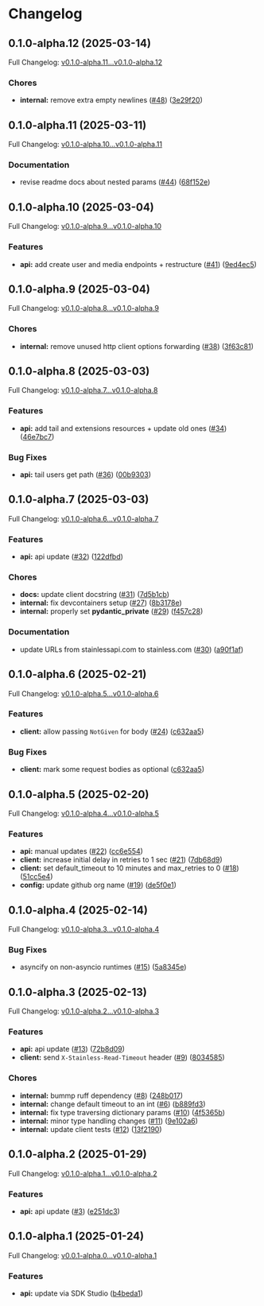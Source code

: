 # Changelog

## 0.1.0-alpha.12 (2025-03-14)

Full Changelog: [v0.1.0-alpha.11...v0.1.0-alpha.12](https://github.com/raccoonaihq/raccoonai-python/compare/v0.1.0-alpha.11...v0.1.0-alpha.12)

### Chores

* **internal:** remove extra empty newlines ([#48](https://github.com/raccoonaihq/raccoonai-python/issues/48)) ([3e29f20](https://github.com/raccoonaihq/raccoonai-python/commit/3e29f20507433c0c7c020d01d7bd1f1a167fcb3c))

## 0.1.0-alpha.11 (2025-03-11)

Full Changelog: [v0.1.0-alpha.10...v0.1.0-alpha.11](https://github.com/raccoonaihq/raccoonai-python/compare/v0.1.0-alpha.10...v0.1.0-alpha.11)

### Documentation

* revise readme docs about nested params ([#44](https://github.com/raccoonaihq/raccoonai-python/issues/44)) ([68f152e](https://github.com/raccoonaihq/raccoonai-python/commit/68f152e06a22cae44c28e4f6171df6ee87965866))

## 0.1.0-alpha.10 (2025-03-04)

Full Changelog: [v0.1.0-alpha.9...v0.1.0-alpha.10](https://github.com/raccoonaihq/raccoonai-python/compare/v0.1.0-alpha.9...v0.1.0-alpha.10)

### Features

* **api:** add create user and media endpoints + restructure ([#41](https://github.com/raccoonaihq/raccoonai-python/issues/41)) ([9ed4ec5](https://github.com/raccoonaihq/raccoonai-python/commit/9ed4ec5780ebb3ce33e4ba7cd3abb547d3566fa2))

## 0.1.0-alpha.9 (2025-03-04)

Full Changelog: [v0.1.0-alpha.8...v0.1.0-alpha.9](https://github.com/raccoonaihq/raccoonai-python/compare/v0.1.0-alpha.8...v0.1.0-alpha.9)

### Chores

* **internal:** remove unused http client options forwarding ([#38](https://github.com/raccoonaihq/raccoonai-python/issues/38)) ([3f63c81](https://github.com/raccoonaihq/raccoonai-python/commit/3f63c811fbd58e6a91beb1e03f26cb9fa084a529))

## 0.1.0-alpha.8 (2025-03-03)

Full Changelog: [v0.1.0-alpha.7...v0.1.0-alpha.8](https://github.com/raccoonaihq/raccoonai-python/compare/v0.1.0-alpha.7...v0.1.0-alpha.8)

### Features

* **api:** add tail and extensions resources + update old ones ([#34](https://github.com/raccoonaihq/raccoonai-python/issues/34)) ([46e7bc7](https://github.com/raccoonaihq/raccoonai-python/commit/46e7bc7a131e41a47f05ff3103ad2859997719b9))


### Bug Fixes

* **api:** tail users get path ([#36](https://github.com/raccoonaihq/raccoonai-python/issues/36)) ([00b9303](https://github.com/raccoonaihq/raccoonai-python/commit/00b9303a013a4202f4d4e9c824f8065013d1e236))

## 0.1.0-alpha.7 (2025-03-03)

Full Changelog: [v0.1.0-alpha.6...v0.1.0-alpha.7](https://github.com/raccoonaihq/raccoonai-python/compare/v0.1.0-alpha.6...v0.1.0-alpha.7)

### Features

* **api:** api update ([#32](https://github.com/raccoonaihq/raccoonai-python/issues/32)) ([122dfbd](https://github.com/raccoonaihq/raccoonai-python/commit/122dfbdab0b497c7baa5c1e30e8c53d971a99b0c))


### Chores

* **docs:** update client docstring ([#31](https://github.com/raccoonaihq/raccoonai-python/issues/31)) ([7d5b1cb](https://github.com/raccoonaihq/raccoonai-python/commit/7d5b1cbbbc21e7d7daf7860951236ebbfcc3ba70))
* **internal:** fix devcontainers setup ([#27](https://github.com/raccoonaihq/raccoonai-python/issues/27)) ([8b3178e](https://github.com/raccoonaihq/raccoonai-python/commit/8b3178e30fe72e1326eb46c49891b668a15db3ca))
* **internal:** properly set __pydantic_private__ ([#29](https://github.com/raccoonaihq/raccoonai-python/issues/29)) ([f457c28](https://github.com/raccoonaihq/raccoonai-python/commit/f457c28d9b5bbe682cc83156bfad97a0d5216444))


### Documentation

* update URLs from stainlessapi.com to stainless.com ([#30](https://github.com/raccoonaihq/raccoonai-python/issues/30)) ([a90f1af](https://github.com/raccoonaihq/raccoonai-python/commit/a90f1afa15b717ae8b8df892b56ee29c1061d441))

## 0.1.0-alpha.6 (2025-02-21)

Full Changelog: [v0.1.0-alpha.5...v0.1.0-alpha.6](https://github.com/raccoonaihq/raccoonai-python/compare/v0.1.0-alpha.5...v0.1.0-alpha.6)

### Features

* **client:** allow passing `NotGiven` for body ([#24](https://github.com/raccoonaihq/raccoonai-python/issues/24)) ([c632aa5](https://github.com/raccoonaihq/raccoonai-python/commit/c632aa57554681c776cb5aad35c673b2c2db65c7))


### Bug Fixes

* **client:** mark some request bodies as optional ([c632aa5](https://github.com/raccoonaihq/raccoonai-python/commit/c632aa57554681c776cb5aad35c673b2c2db65c7))

## 0.1.0-alpha.5 (2025-02-20)

Full Changelog: [v0.1.0-alpha.4...v0.1.0-alpha.5](https://github.com/raccoonaihq/raccoonai-python/compare/v0.1.0-alpha.4...v0.1.0-alpha.5)

### Features

* **api:** manual updates ([#22](https://github.com/raccoonaihq/raccoonai-python/issues/22)) ([cc6e554](https://github.com/raccoonaihq/raccoonai-python/commit/cc6e55441b2f704061e3a83573e4fc74503c8a68))
* **client:** increase initial delay in retries to 1 sec ([#21](https://github.com/raccoonaihq/raccoonai-python/issues/21)) ([7db68d9](https://github.com/raccoonaihq/raccoonai-python/commit/7db68d9a20f316e75c35cefdabb24856435c34cf))
* **client:** set default_timeout to 10 minutes and max_retries to 0 ([#18](https://github.com/raccoonaihq/raccoonai-python/issues/18)) ([51cc5e4](https://github.com/raccoonaihq/raccoonai-python/commit/51cc5e441b12bef5f11d7e942c2ce276f1fe71a0))
* **config:** update github org name ([#19](https://github.com/raccoonaihq/raccoonai-python/issues/19)) ([de5f0e1](https://github.com/raccoonaihq/raccoonai-python/commit/de5f0e128512d004b0e945e0b8a4c280bffe411b))

## 0.1.0-alpha.4 (2025-02-14)

Full Changelog: [v0.1.0-alpha.3...v0.1.0-alpha.4](https://github.com/flyingraccoonai/raccoonai-python/compare/v0.1.0-alpha.3...v0.1.0-alpha.4)

### Bug Fixes

* asyncify on non-asyncio runtimes ([#15](https://github.com/flyingraccoonai/raccoonai-python/issues/15)) ([5a8345e](https://github.com/flyingraccoonai/raccoonai-python/commit/5a8345e71be12864429fa19e8d4d55c9b70a63db))

## 0.1.0-alpha.3 (2025-02-13)

Full Changelog: [v0.1.0-alpha.2...v0.1.0-alpha.3](https://github.com/flyingraccoonai/raccoonai-python/compare/v0.1.0-alpha.2...v0.1.0-alpha.3)

### Features

* **api:** api update ([#13](https://github.com/flyingraccoonai/raccoonai-python/issues/13)) ([72b8d09](https://github.com/flyingraccoonai/raccoonai-python/commit/72b8d0941c8b4e3d4c880815a4bfd4f92ab3f208))
* **client:** send `X-Stainless-Read-Timeout` header ([#9](https://github.com/flyingraccoonai/raccoonai-python/issues/9)) ([8034585](https://github.com/flyingraccoonai/raccoonai-python/commit/80345850aeeb00d8551d467804554b33216866a4))


### Chores

* **internal:** bummp ruff dependency ([#8](https://github.com/flyingraccoonai/raccoonai-python/issues/8)) ([248b017](https://github.com/flyingraccoonai/raccoonai-python/commit/248b017f449a20d44fd9d3f750b61713c2267b08))
* **internal:** change default timeout to an int ([#6](https://github.com/flyingraccoonai/raccoonai-python/issues/6)) ([b889fd3](https://github.com/flyingraccoonai/raccoonai-python/commit/b889fd33d45027dcb9a388be08096e7dc7a1ab9c))
* **internal:** fix type traversing dictionary params ([#10](https://github.com/flyingraccoonai/raccoonai-python/issues/10)) ([4f5365b](https://github.com/flyingraccoonai/raccoonai-python/commit/4f5365bb697819c392bb4e9bc162f7f9f051fdbf))
* **internal:** minor type handling changes ([#11](https://github.com/flyingraccoonai/raccoonai-python/issues/11)) ([9e102a6](https://github.com/flyingraccoonai/raccoonai-python/commit/9e102a69172abf65c913290656137e52b1519d4e))
* **internal:** update client tests ([#12](https://github.com/flyingraccoonai/raccoonai-python/issues/12)) ([13f2190](https://github.com/flyingraccoonai/raccoonai-python/commit/13f2190c2e9fd7d4b6f3159a962d47ef6c2d9316))

## 0.1.0-alpha.2 (2025-01-29)

Full Changelog: [v0.1.0-alpha.1...v0.1.0-alpha.2](https://github.com/flyingraccoonai/raccoonai-python/compare/v0.1.0-alpha.1...v0.1.0-alpha.2)

### Features

* **api:** api update ([#3](https://github.com/flyingraccoonai/raccoonai-python/issues/3)) ([e251dc3](https://github.com/flyingraccoonai/raccoonai-python/commit/e251dc358ce3cc88ef81c20911125a237cd88d07))

## 0.1.0-alpha.1 (2025-01-24)

Full Changelog: [v0.0.1-alpha.0...v0.1.0-alpha.1](https://github.com/flyingraccoonai/raccoonai-python/compare/v0.0.1-alpha.0...v0.1.0-alpha.1)

### Features

* **api:** update via SDK Studio ([b4beda1](https://github.com/flyingraccoonai/raccoonai-python/commit/b4beda18093cfb681ade68610e307b7ce07fa4d2))
